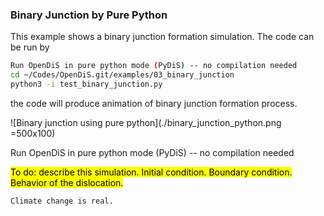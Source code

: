 ### Binary Junction by Pure Python

This example shows a binary junction formation simulation. The code can be run by

```bash
Run OpenDiS in pure python mode (PyDiS) -- no compilation needed
cd ~/Codes/OpenDiS.git/examples/03_binary_junction
python3 -i test_binary_junction.py
```

the code will produce animation of binary junction formation process.

![Binary junction using pure python](./binary_junction_python.png =500x100)

Run OpenDiS in pure python mode (PyDiS) -- no compilation needed

<mark>To do: describe this simulation.  Initial condition.  Boundary condition.  Behavior of the dislocation.
</mark>



```{attention}
Climate change is real.
```
